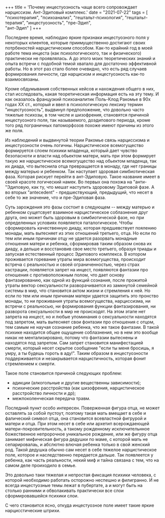 +++
title = 'Почему инцестуозность чаще всего сопровождает нарциссизм. Ант-Эдиповый комплекс.'
date = "2021-07-22"
tags = [
    "психотерапия",
    "психоанализ",
    "гештальт-психология",
    "гештальт-терапия",
    "инцестуозность",
    "пре-Эдип",   
    "ант-Эдип"
]
+++

Последнее время, наблюдаю яркие признаки инцестуозного поля у некоторых клиентов, которые приимущественно достигают своих потрбеностей нарцистическим способом. Как-то крайний год в моей работе тема инцеста (как психологического, так и физического) практически не проявлялась. А до этого моих теоретических знаний и опыта встречи с подобной темой хватало для достаточно эффективной работы. Но в этот раз стало более очевидно, что есть ряд случаев формирования личности, где нарцисизм и инцестуозность как-то взаимосвязаны.

Кроме обдумывания собственных кейсов и нахождения общего в них, стал исследовать, какая теоретическая информация есть на эту тему. И как оказалось французкий психоаналитик Поль-Клод Ракомье в 90х годах ХХ ст., который и ввел в психологическую лексику термин "инцестуозность", выдвинул предположение, что довольно часто тяжелые психозы, в том числе и шизофрения, становятся причиной инцестуозного поля, так называемого, доэдипового периода, кроме того ряд пограничных патоморфозов похоже имеют причины из этого же поля.

Из наблюдений и выдвинутой теории Ракомье связь нарциссизма и инцестуозности очень логичны. Нарцистическое всемогущество формируется слоем психики младенца, который дает чувство безопасноти и власти над обьектом матери, мать при этом формирует такую же нарцистическое всемогущество над обьектом младенца, так их диада, что вытеснила отца превращается в монаду, где нет границы между матерью и ребенком. Так наступает здоровая симбиотическая фаза. Которая рискует перейти в ант-Эдиповую. Такое название имеет в своей красоте логический намек. Во первых она похожа на "анти-"Эдиповую, как ту, что мешат наступить здоровому Эдиповой фазе. А во вторых "antecedent" - предшествующий, предыдущий, что несет в себе то же значение, что и пре-Эдиповая фаза.

Суть зарождения это фазы состоит в следующем -- между матерью и ребенком сущетсвует взаимное нарцистическое соблазнения друг друга, оно может быть здоровым в симбиотической фазе, но при определенных условиях появляется паталогическое. Чтобы сформировать качественную диаду, которая предшевствует поялению монады, мать вытесняет из этих отношений третьего, отца. Но если по тем или иным причинам отцу не удается разорвать монадные отношения матери и ребенка, сформировав таким образом снова их диаду, а дельше и восстановив свое место третьего, образуя триады и запуская естественный процесс Эдипового комплекса. В котором проживается горевание утраты мира всемогущества, происходит встреча с реальностью и своей ограниченностью, через страх кастрации, появляется запрет на инцест, появляются фантазии про отношения с противоположным полом, что дает основу фантазированию, как одной из функций сознания, после прожитой утраты вектор сексуальности разворачивается из замкнутой семейной системы в мир, что становится актом жизни и стремления к ней. Но если по тем или иным причинам матери удается защитить это пронство монады, то ни проживания утраты всемогущества, нарциссизма, ни встречи с реальносью, ни формирования функции фантазирования, ни разворота сексуальности в мир не происходят. На этом этапе нет запрета на инцест, но и любые упоминания о сексуальности находятся под запретом, мать вытесняет свои фонтазии про отношения с отцом, тем самым не научая сознание ребенка, что же такое фантазии. В такой психике находится общее ощущение соблазнения, но в нем это вообще никак не ментализировано, потому что фантазии вытеснены и находятся под запретом. Сам запрет становится манифестацией смерти, который несет скрытое сообщение "если ты меня бросишь, я умру, а ты будешь гороть в аду!". Таким образом в инцестуозности поддерживается и незакрывается нарцистичность, которая фонит стремлением к смерти.

 Такое поле становится причиной следующих проблем:
 - адикции (алкогольные и другие вещественны зависимости);
 - психические расстройства (как шизофрения, нарцистическое расстройство личности и др);
 - межпоколенческая передача травм.

 Последний пункт особо интересен. Поверженная фигура отца, не может оставлять за собой пустоут, поэтому такая мать вмещает в себе и фалический символ отца, она становится всевластной фигрурой и матери и отца. При этом несет в себе или архетип всерождаеющей матери-покровительность, а такому рожденному исключительнное божественное непророчное уникальное рождение, или же фигуру отца занимает мифическая фигура дедушки по маме, с которой мать не сепарировалаь, и абслютно  влючая ребенка только в свой женский род. Такой дедушка обычно сам несет в себе тяжелое нарцистическое поле, которое и наследственно передается дальше. Так появлеется у ребенка, как часть реальности, некий миф  и тайна связана с тем, что на самом деле проиходило в семье.

 Это довольно таки тяжелая и непростая фиксация психики человека, с которой необходимо работать осторожно неспешно и филигранно. И не всегда инцестуозные темы лежат в пубертате, а и могут быть на столько ранними и обволакивать практически все слои сформировавшейся психики слои.
 
 С чего становится ясно, откуда инцестуозное поле имеет такие яркие нарцисстические штрихи.